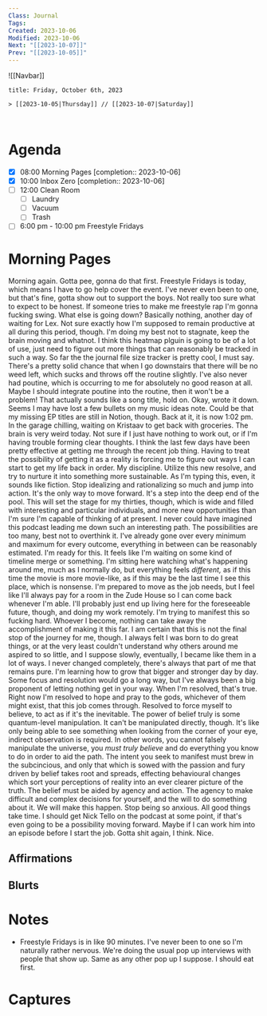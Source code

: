 ```yaml
---
Class: Journal
Tags: 
Created: 2023-10-06
Modified: 2023-10-06
Next: "[[2023-10-07]]"
Prev: "[[2023-10-05]]"
---
```


![[Navbar]]

```ad-date
title: Friday, October 6th, 2023

> [[2023-10-05|Thursday]] // [[2023-10-07|Saturday]]



```

# Agenda

- [x] 08:00 Morning Pages [completion:: 2023-10-06]
- [x] 10:00 Inbox Zero [completion:: 2023-10-06]
- [ ] 12:00 Clean Room
	- [ ] Laundry
	- [ ] Vacuum
	- [ ] Trash
- [ ] 6:00 pm - 10:00 pm Freestyle Fridays

# Morning Pages

Morning again. Gotta pee, gonna do that first. Freestyle Fridays is today, which means I have to go help cover the event. I've never even been to one, but that's fine, gotta show out to support the boys. Not really too sure what to expect to be honest. If someone tries to make me freestyle rap I'm gonna fucking swing. What else is going down? Basically nothing, another day of waiting for Lex. Not sure exactly how I'm supposed to remain productive at all during this period, though. I'm doing my best not to stagnate, keep the brain moving and whatnot. I think this heatmap plguin is going to be of a lot of use, just need to figure out more things that can reasonably be tracked in such a way. So far the the journal file size tracker is pretty cool, I must say. There's a pretty solid chance that when I go downstairs that there will be no weed left, which sucks and throws off the routine slightly. I've also never had poutine, which is occurring to me for absolutely no good reason at all. Maybe I should integrate poutine into the routine, then it won't be a problem! That actually sounds like a song title, hold on. Okay, wrote it down. Seems I may have lost a few bullets on my music ideas note. Could be that my missing EP titles are still in Notion, though. Back at it, it is now 1:02 pm. In the garage chilling, waiting on Kristaav to get back with groceries. The brain is very weird today. Not sure if I just have nothing to work out, or if I'm having trouble forming clear thoughts. I think the last few days have been pretty effective at getting me through the recent job thing. Having to treat the possibility of getting it as a reality is forcing me to figure out ways I can start to get my life back in order. My discipline. Utilize this new resolve, and try to nurture it into something more sustainable. As I'm typing this, even, it sounds like fiction. Stop idealizing and rationalizing so much and jump into action. It's the only way to move forward. It's a step into the deep end of the pool. This will set the stage for my thirties, though, which is wide and filled with interesting and particular individuals, and more new opportunities than I'm sure I'm capable of thinking of at present. I never could have imagined this podcast leading me down such an interesting path. The possibilities are too many, best not to overthink it. I've already gone over every minimum and maximum for every outcome, everything in between can be reasonably estimated. I'm ready for this. It feels like I'm waiting on some kind of timeline merge or something. I'm sitting here watching what's happening around me, much as I normally do, but everything feels *different,* as if this time the movie is more movie-like, as if this may be the last time I see this place, which is nonsense. I'm prepared to move as the job needs, but I feel like I'll always pay for a room in the Zude House so I can come back whenever I'm able. I'll probably just end up living here for the foreseeable future, though, and doing my work remotely. I'm trying to manifest this so fucking hard. Whoever I become, nothing can take away the accomplishment of making it this far. I am certain that this is not the final stop of the journey for me, though. I always felt I was born to do great things, or at the very least couldn't understand why others around me aspired to so little, and I suppose slowly, eventually, I became like them in a lot of ways. I never changed completely, there's always that part of me that remains pure. I'm learning how to grow that bigger and stronger day by day. Some focus and resolution would go a long way, but I've always been a big proponent of letting nothing get in your way. When I'm resolved, that's true. Right now I'm resolved to hope and pray to the gods, whichever of them might exist, that this job comes through. Resolved to force myself to believe, to act as if it's the inevitable. The power of belief truly is some quantum-level manipulation. It can't be manipulated directly, though. It's like only being able to see something when looking from the corner of your eye, indirect observation is required. In other words, you cannot falsely manipulate the universe, you *must truly believe* and do everything you know to do in order to aid the path. The intent you seek to manifest must brew in the subcincious, and only that which is sowed with the passion and fury driven by belief takes root and spreads, effecting behavioural changes which sort your perceptions of reality into an ever clearer picture of the truth. The belief must be aided by agency and action. The agency to make difficult and complex decisions for yourself, and the will to do something about it. We will make this happen. Stop being so anxious. All good things take time. I should get Nick Tello on the podcast at some point, if that's even going to be a possibility moving forward. Maybe if I can work him into an episode before I start the job. Gotta shit again, I think. Nice.

## Affirmations

## Blurts

# Notes

- Freestyle Fridays is in like 90 minutes. I've never been to one so I'm naturally rather nervous. We're doing the usual pop up interviews with people that show up. Same as any other pop up I suppose. I should eat first.

# Captures

